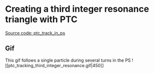 # Creating a third integer resonance triangle with PTC

[Source code: ptc_track_in_ps](https://gitlab.cern.ch/eljohnso/acc-models-tls-eliott-fork/-/blob/EliottBranch/ps_extraction/east-fast-extraction/ptc_track_in_ps.ipynb)

## Gif

This gif follows a single particle during several turns in the PS
![[ptc_tracking_third_integer_resonance.gif|450]]